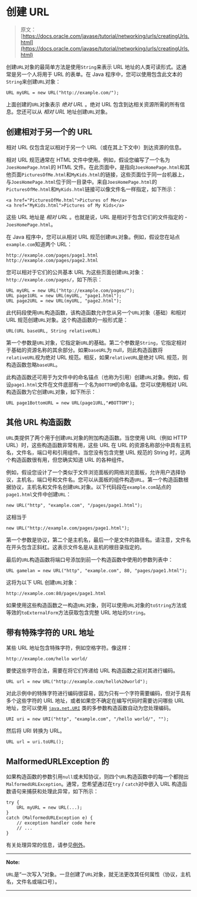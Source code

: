 # 创建 URL

> 原文： [https://docs.oracle.com/javase/tutorial/networking/urls/creatingUrls.html](https://docs.oracle.com/javase/tutorial/networking/urls/creatingUrls.html)

创建`URL`对象的最简单方法是使用`String`来表示 URL 地址的人类可读形式。这通常是另一个人将用于 URL 的表单。在 Java 程序中，您可以使用包含此文本的`String`来创建`URL`对象：

```
URL myURL = new URL("http://example.com/");

```

上面创建的`URL`对象表示 _绝对 URL_ 。绝对 URL 包含到达相关资源所需的所有信息。您还可以从 _相对 URL_ 地址创建`URL`对象。

## 创建相对于另一个的 URL

相对 URL 仅包含足以相对于另一个 URL（或在其上下文中）到达资源的信息。

相对 URL 规范通常在 HTML 文件中使用。例如，假设您编写了一个名为`JoesHomePage.html`的 HTML 文件。在此页面中，是指向`JoesHomePage.html`和其他页面`PicturesOfMe.html`和`MyKids.html`的链接，这些页面位于同一台机器上，与`JoesHomePage.html`位于同一目录中。来自`JoesHomePage.html`的`PicturesOfMe.html`和`MyKids.html`链接可以像文件名一样指定，如下所示：

```
<a href="PicturesOfMe.html">Pictures of Me</a>
<a href="MyKids.html">Pictures of My Kids</a>

```

这些 URL 地址是 _相对 URL_ 。也就是说，URL 是相对于包含它们的文件指定的 - `JoesHomePage.html`。

在 Java 程序中，您可以从相对 URL 规范创建`URL`对象。例如，假设您在站点`example.com`知道两个 URL：

```
http://example.com/pages/page1.html
http://example.com/pages/page2.html

```

您可以相对于它们的公共基本 URL 为这些页面创建`URL`对象：`http://example.com/pages/`，如下所示：

```
URL myURL = new URL("http://example.com/pages/");
URL page1URL = new URL(myURL, "page1.html");
URL page2URL = new URL(myURL, "page2.html");

```

此代码段使用`URL`构造函数，该构造函数允许您从另一个`URL`对象（基础）和相对 URL 规范创建`URL`对象。这个构造函数的一般形式是：

```
URL(URL baseURL, String relativeURL)

```

第一个参数是`URL`对象，它指定新`URL`的基础。第二个参数是`String`，它指定相对于基础的资源名称的其余部分。如果`baseURL`为 null，则此构造函数将`relativeURL`视为绝对 URL 规范。相反，如果`relativeURL`是绝对 URL 规范，则构造函数忽略`baseURL`。

此构造函数还可用于为文件中的命名锚点（也称为引用）创建`URL`对象。例如，假设`page1.html`文件在文件底部有一个名为`BOTTOM`的命名锚。您可以使用相对 URL 构造函数为它创建`URL`对象，如下所示：

```
URL page1BottomURL = new URL(page1URL,"#BOTTOM");

```

## 其他 URL 构造函数

`URL`类提供了两个用于创建`URL`对象的附加构造函数。当您使用 URL（例如 HTTP URL）时，这些构造函数非常有用，这些 URL 在 URL 的资源名称部分中具有主机名，文件名，端口号和引用组件。当您没有包含完整 URL 规范的 String 时，这两个构造函数很有用，但您确实知道 URL 的各种组件。

例如，假设您设计了一个类似于文件浏览面板的网络浏览面板，允许用户选择协议，主机名，端口号和文件名。您可以从面板的组件构造`URL`。第一个构造函数根据协议，主机名和文件名创建`URL`对象。以下代码段在`example.com`站点的`page1.html`文件中创建`URL`：

```
new URL("http", "example.com", "/pages/page1.html");

```

这相当于

```
new URL("http://example.com/pages/page1.html");

```

第一个参数是协议，第二个是主机名，最后一个是文件的路径名。请注意，文件名在开头包含正斜杠。这表示文件名是从主机的根目录指定的。

最后的`URL`构造函数将端口号添加到前一个构造函数中使用的参数列表中：

```
URL gamelan = new URL("http", "example.com", 80, "pages/page1.html"); 

```

这将为以下 URL 创建`URL`对象：

```
http://example.com:80/pages/page1.html

```

如果使用这些构造函数之一构造`URL`对象，则可以使用`URL`对象的`toString`方法或等效的`toExternalForm`方法获取包含完整 URL 地址的`String`。

## 带有特殊字符的 URL 地址

某些 URL 地址包含特殊字符，例如空格字符。像这样：

```
http://example.com/hello world/

```

要使这些字符合法，需要在将它们传递给 URL 构造函数之前对其进行编码。

```
URL url = new URL("http://example.com/hello%20world");

```

对此示例中的特殊字符进行编码很容易，因为只有一个字符需要编码，但对于具有多个这些字符的 URL 地址，或者如果您不确定在编写代码时需要访问哪些 URL 地址，您可以使用 [`java.net.URI`](https://docs.oracle.com/javase/8/docs/api/java/net/URI.html) 类的多参数构造函数自动为您处理编码。

```
URI uri = new URI("http", "example.com", "/hello world/", "");

```

然后将 URI 转换为 URL。

```
URL url = uri.toURL();

```

## MalformedURLException 的

如果构造函数的参数引用`null`或未知协议，则四个`URL`构造函数中的每一个都抛出`MalformedURLException`。通常，您希望通过在`try` / `catch`对中嵌入 URL 构造函数语句来捕获和处理此异常，如下所示：

```
try {
    URL myURL = new URL(...);
} 
catch (MalformedURLException e) {
    // exception handler code here
    // ...
}

```

有关处理异常的信息，请参见[例外](../../essential/exceptions/index.html)。

* * *

**Note:** 

`URL`是“一次写入”对象。一旦创建了`URL`对象，就无法更改其任何属性（协议，主机名，文件名或端口号）。

* * *